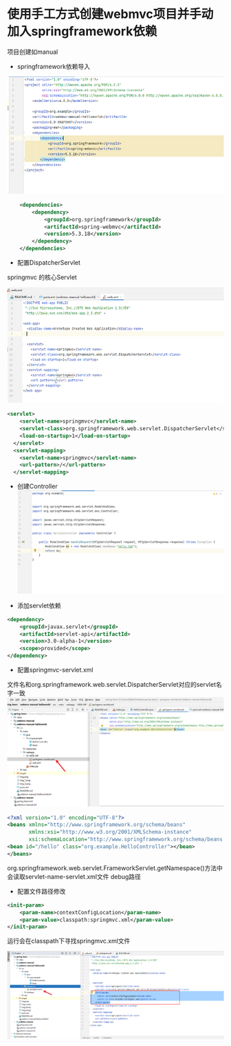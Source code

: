 # 使用手工方式创建webmvc项目并手动加入springframework依赖

项目创建如manual


- springframework依赖导入

![img.png](img.png)

```xml
    <dependencies>
        <dependency>
            <groupId>org.springframework</groupId>
            <artifactId>spring-webmvc</artifactId>
            <version>5.3.18</version>
        </dependency>
    </dependencies>
```

- 配置DispatcherServlet

springmvc 的核心Servlet

![img_1.png](img_1.png)

```xml
<servlet>
    <servlet-name>springmvc</servlet-name>
    <servlet-class>org.springframework.web.servlet.DispatcherServlet</servlet-class>
    <load-on-startup>1</load-on-startup>
  </servlet>
  <servlet-mapping>
    <servlet-name>springmvc</servlet-name>
    <url-pattern>/</url-pattern>
  </servlet-mapping>
```

- 创建Controller
![img_2.png](img_2.png)

- 添加servlet依赖

```xml
<dependency>
    <groupId>javax.servlet</groupId>
    <artifactId>servlet-api</artifactId>
    <version>3.0-alpha-1</version>
    <scope>provided</scope>
</dependency>
```


- 配置springmvc-servlet.xml

文件名和org.springframework.web.servlet.DispatcherServlet对应的servlet名字一致
![img_3.png](img_3.png)
```xml
<?xml version="1.0" encoding="UTF-8"?>
<beans xmlns="http://www.springframework.org/schema/beans"
       xmlns:xsi="http://www.w3.org/2001/XMLSchema-instance"
       xsi:schemaLocation="http://www.springframework.org/schema/beans http://www.springframework.org/schema/beans/spring-beans.xsd">
<bean id="/hello" class="org.example.HelloController"></bean>
</beans>
```

org.springframework.web.servlet.FrameworkServlet.getNamespace()方法中会读取servlet-name-servlet.xml文件
debug路径

- 配置文件路径修改
```xml
<init-param>
    <param-name>contextConfigLocation</param-name>
    <param-value>classpath:springmvc.xml</param-value>
</init-param> 
```
运行会在classpath下寻找springmvc.xml文件

![img_4.png](img_4.png)